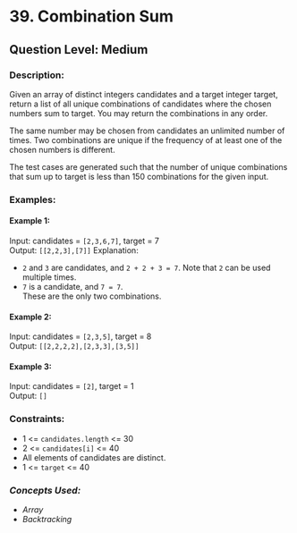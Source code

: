# 39. Combination Sum
## Question Level: Medium
### Description:
Given an array of distinct integers candidates and a target integer target, return a list of all unique combinations of candidates where the chosen numbers sum to target. You may return the combinations in any order.

The same number may be chosen from candidates an unlimited number of times. Two combinations are unique if the frequency  of at least one of the chosen numbers is different.

The test cases are generated such that the number of unique combinations that sum up to target is less than 150 combinations for the given input.

### Examples:
#### Example 1:

Input: candidates = `[2,3,6,7]`, target = 7<br>
Output: `[[2,2,3],[7]]`
Explanation:
- `2` and `3` are candidates, and `2 + 2 + 3 = 7`. Note that `2` can be used multiple times.
- `7` is a candidate, and `7 = 7`.<br>
These are the only two combinations.
#### Example 2:

Input: candidates = `[2,3,5]`, target = 8<br>
Output: `[[2,2,2,2],[2,3,3],[3,5]]`<br>
#### Example 3:

Input: candidates = `[2]`, target = 1<br>
Output: `[]`<br>

### Constraints:

- 1 <= `candidates.length` <= 30
- 2 <= `candidates[i]` <= 40
- All elements of candidates are distinct.
- 1 <= `target` <= 40


### <i>Concepts Used:
- Array
- Backtracking </i>
